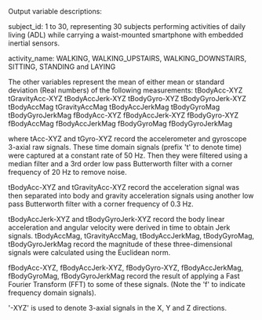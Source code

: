 Output variable descriptions:

subject_id: 1 to 30, representing 30 subjects performing activities of daily living (ADL) while carrying a waist-mounted smartphone with embedded inertial sensors.

activity_name: WALKING, WALKING_UPSTAIRS, WALKING_DOWNSTAIRS, SITTING, STANDING and LAYING

The other variables represent the mean of either mean or standard deviation (Real numbers) of the following measurements:
tBodyAcc-XYZ
tGravityAcc-XYZ
tBodyAccJerk-XYZ
tBodyGyro-XYZ
tBodyGyroJerk-XYZ
tBodyAccMag
tGravityAccMag
tBodyAccJerkMag
tBodyGyroMag
tBodyGyroJerkMag
fBodyAcc-XYZ
fBodyAccJerk-XYZ
fBodyGyro-XYZ
fBodyAccMag
fBodyAccJerkMag
fBodyGyroMag
fBodyGyroJerkMag

where tAcc-XYZ and tGyro-XYZ record the accelerometer and gyroscope 3-axial raw signals. These time domain signals (prefix 't' to denote time) were captured at a constant rate of 50 Hz. Then they were filtered using a median filter and a 3rd order low pass Butterworth filter with a corner frequency of 20 Hz to remove noise. 

tBodyAcc-XYZ and tGravityAcc-XYZ record the acceleration signal was then separated into body and gravity acceleration signals using another low pass Butterworth filter with a corner frequency of 0.3 Hz. 

tBodyAccJerk-XYZ and tBodyGyroJerk-XYZ record the body linear acceleration and angular velocity were derived in time to obtain Jerk signals. tBodyAccMag, tGravityAccMag, tBodyAccJerkMag, tBodyGyroMag, tBodyGyroJerkMag record the magnitude of these three-dimensional signals were calculated using the Euclidean norm. 

fBodyAcc-XYZ, fBodyAccJerk-XYZ, fBodyGyro-XYZ, fBodyAccJerkMag, fBodyGyroMag, fBodyGyroJerkMag record the result of applying a Fast Fourier Transform (FFT) to some of these signals. (Note the 'f' to indicate frequency domain signals). 

'-XYZ' is used to denote 3-axial signals in the X, Y and Z directions.
